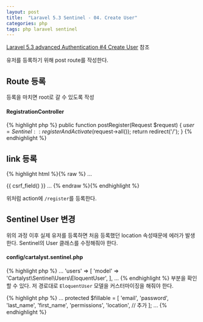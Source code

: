 ```yaml
---
layout: post
title:  "Laravel 5.3 Sentinel - 04. Create User"
categories: php
tags: php laravel sentinel
---
```

[Laravel 5.3 advanced Authentication #4 Create User](https://www.youtube.com/watch?v=eWhEztW3KEU&index=4&list=PL3ZhWMazGi9KB9PajJHWvV2NJ1ITNoNGp) 참조

유저를 등록하기 위해 post route를 작성한다.

## Route 등록
등록을 마치면 root로 갈 수 있도록 작성

#### RegistrationController
{% highlight php %}
public function postRegister(Request $request)
{
    $user = Sentinel::registerAndActivate($request->all());
    return redirect('/');
}
{% endhighlight %}

## link 등록
{% highlight html %}{% raw %}
...
<div class="panel-body">
    <form action="/register" method="POST">
        {{ csrf_field() }}
...
{% endraw %}{% endhighlight %}

위처럼 action에 `/register`를 등록한다.

## Sentinel User 변경
위의 과정 이후 실제 유저를 등록하면 처음 등록했던 location 속성때문에 에러가 발생한다.
Sentinel의 User 클래스를 수정해줘야 한다.

#### config/cartalyst.sentinel.php
{% highlight php %}
...
'users' => [
    'model' => 'Cartalyst\Sentinel\Users\EloquentUser',
],
...
{% endhighlight %}
부분을 확인할 수 있다. 저 경로대로 `EloquentUser` 모델을 커스터마이징을 해줘야 한다.

{% highlight php %}
...
protected $fillable = [
        'email',
        'password',
        'last_name',
        'first_name',
        'permissions',
        'location',      // 추가
    ];
...
{% endhighlight %}

